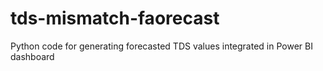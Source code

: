 # tds-mismatch-faorecast
Python code for generating forecasted TDS values integrated in Power BI dashboard
